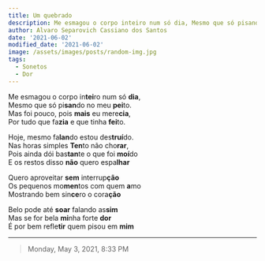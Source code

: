 ```yaml
---
title: Um quebrado
description: Me esmagou o corpo inteiro num só dia, Mesmo que só pisando no meu peito...
author: Alvaro Separovich Cassiano dos Santos
date: '2021-06-02'
modified_date: '2021-06-02'
image: /assets/images/posts/random-img.jpg
tags:
  - Sonetos
  - Dor
---
```

Me esmagou o corpo in**tei**ro num só **dia**,  
Mesmo que só pi**san**do no meu **pei**to.  
Mas foi pouco, pois **mais** eu mere**cia**,  
Por tudo que fa**zia** e que tinha **fei**to.  

Hoje, mesmo fa**lan**do estou des**truí**do.  
Nas horas simples **Ten**to não cho**rar**,  
Pois ainda dói bas**tan**te o que foi **moí**do  
E os restos disso **não** quero espa**lhar**  

Quero aproveitar **sem** interrup**ção**  
Os pequenos mo**men**tos com quem **a**mo  
Mostrando bem sin**ce**ro o cora**ção**  

Belo pode até **soar** falando as**sim**  
Mas se for bela **mi**nha forte **dor**  
É por bem refle**tir** quem pisou em **mim**  

______
> Monday, May 3, 2021, 8:33 PM